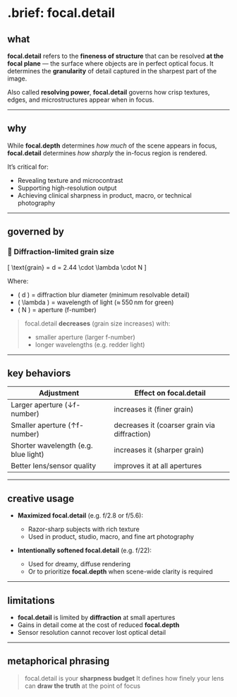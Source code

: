 # .brief: focal.detail

## what

**focal.detail** refers to the **fineness of structure** that can be resolved **at the focal plane** — the surface where objects are in perfect optical focus. It determines the **granularity** of detail captured in the sharpest part of the image.

Also called **resolving power**, **focal.detail** governs how crisp textures, edges, and microstructures appear when in focus.

---

## why

While **focal.depth** determines *how much* of the scene appears in focus, **focal.detail** determines *how sharply* the in-focus region is rendered.

It’s critical for:
- Revealing texture and microcontrast
- Supporting high-resolution output
- Achieving clinical sharpness in product, macro, or technical photography

---

## governed by

### 🔬 Diffraction-limited grain size

\[
\text{grain} = d = 2.44 \cdot \lambda \cdot N
\]

Where:
- \( d \) = diffraction blur diameter (minimum resolvable detail)
- \( \lambda \) = wavelength of light (≈ 550 nm for green)
- \( N \) = aperture (f-number)

> focal.detail **decreases** (grain size increases) with:
> - smaller aperture (larger f-number)
> - longer wavelengths (e.g. redder light)

---

## key behaviors

| Adjustment         | Effect on focal.detail       |
|--------------------|------------------------------|
| Larger aperture (↓f-number) | increases it (finer grain)     |
| Smaller aperture (↑f-number) | decreases it (coarser grain via diffraction) |
| Shorter wavelength (e.g. blue light) | increases it (sharper grain)         |
| Better lens/sensor quality | improves it at all apertures    |

---

## creative usage

- **Maximized focal.detail** (e.g. f/2.8 or f/5.6):
  - Razor-sharp subjects with rich texture
  - Used in product, studio, macro, and fine art photography

- **Intentionally softened focal.detail** (e.g. f/22):
  - Used for dreamy, diffuse rendering
  - Or to prioritize **focal.depth** when scene-wide clarity is required

---

## limitations

- **focal.detail** is limited by **diffraction** at small apertures
- Gains in detail come at the cost of reduced **focal.depth**
- Sensor resolution cannot recover lost optical detail

---

## metaphorical phrasing

> focal.detail is your **sharpness budget**
> It defines how finely your lens can **draw the truth** at the point of focus
